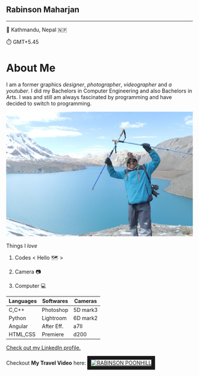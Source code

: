 
## Rabinson Maharjan
-----
📍 Kathmandu, Nepal 🇳🇵


⏱️ GMT+5.45

# About Me
I am a former graphics _designer_, _photographer_, _videographer_ and _a youtuber_. I did my Bachelors in Computer Engineering and also Bachelors in Arts.
I was and still am always fascinated by programming and have decided to switch to programming.


![TILICHO](https://raw.githubusercontent.com/Rabinson/img/master/IMG_8732.JPG)


 Things I _love_

1. Codes < Hello 🗺️ >

2. Camera 📷

3. Computer 💻


|Languages| Softwares | Cameras |
| ------- | --------- | ------- |
|C,C++    |Photoshop  |5D mark3 |
|Python   |Lightroom  |6D mark2 |
|Angular  |After Eff. |a7II     |
|HTML,CSS |Premiere   |d200     |





[Check out my LinkedIn profile.](https://www.linkedin.com/in/rabinson-maharjan-b714a982/ "Rabinson Maharjan")




Checkout __My Travel Video__ here:
<a href="https://www.youtube.com/watch?v=BUNx_3RO2NI" target="_blank"><img src="http://img.youtube.com/vi/BUNx_3RO2NI/0.jpg" alt="RABINSON POONHILL" width="240" height="180" border="10" /></a>

    

